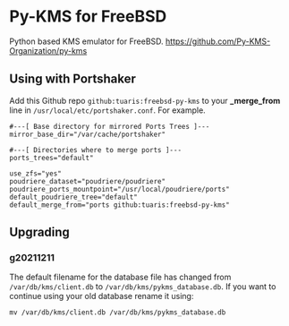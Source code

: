 Py-KMS for FreeBSD
=====

Python based KMS emulator for FreeBSD.
https://github.com/Py-KMS-Organization/py-kms

## Using with Portshaker

Add this Github repo `github:tuaris:freebsd-py-kms` to your **_merge_from** line 
in `/usr/local/etc/portshaker.conf`.  For example.

```
#---[ Base directory for mirrored Ports Trees ]---
mirror_base_dir="/var/cache/portshaker"

#---[ Directories where to merge ports ]---
ports_trees="default"

use_zfs="yes"
poudriere_dataset="poudriere/poudriere"
poudriere_ports_mountpoint="/usr/local/poudriere/ports"
default_poudriere_tree="default"
default_merge_from="ports github:tuaris:freebsd-py-kms"
```

## Upgrading

### g20211211
The default filename for the database file has changed from `/var/db/kms/client.db` 
to `/var/db/kms/pykms_database.db`.  If you want to continue using your old database
rename it using:

```
mv /var/db/kms/client.db /var/db/kms/pykms_database.db
```

